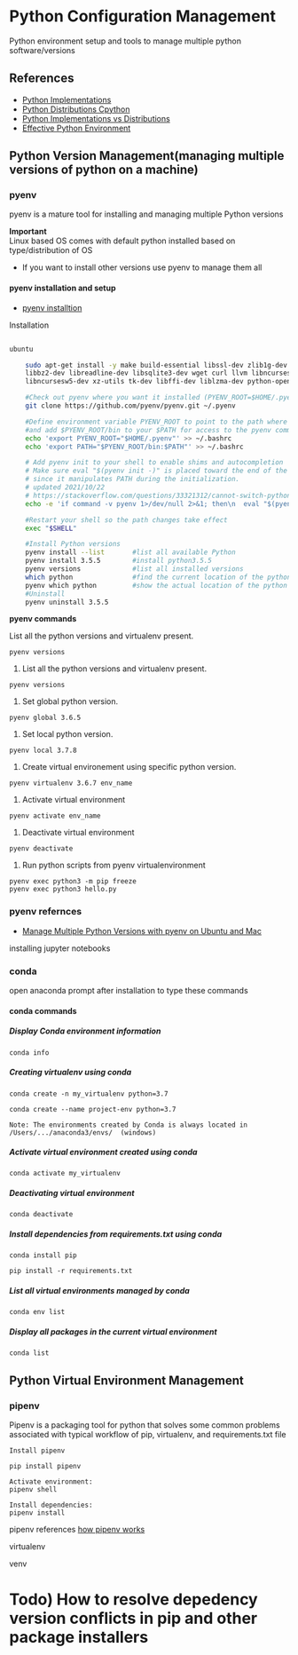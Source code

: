 # Python Configuration Management<a name="python-config-manage"></a>
Python environment setup and tools to manage multiple python software/versions

## References<a name="references"></a>
- [Python Implementations](https://wiki.python.org/moin/PythonImplementations)
- [Python Distributions Cpython](https://wiki.python.org/moin/PythonDistributions)
- [Python Implementations vs Distributions](https://stackoverflow.com/questions/27450172/python-implementation-vs-python-distribution-vs-python-itself)
- [Effective Python Environment](https://realpython.com/effective-python-environment/)


## Python Version Management(managing multiple versions of python on a machine)

### pyenv<a name="pyenv"></a>

pyenv is a mature tool for installing and managing multiple Python versions

**Important**  
Linux based OS comes with default python installed based on type/distribution of OS
+ If you want to install other versions use pyenv to manage them all


#### pyenv installation and setup
- [pyenv installtion](https://github.com/pyenv/pyenv-installer)

Installation 
```bash

ubuntu

    sudo apt-get install -y make build-essential libssl-dev zlib1g-dev \
    libbz2-dev libreadline-dev libsqlite3-dev wget curl llvm libncurses5-dev \
    libncursesw5-dev xz-utils tk-dev libffi-dev liblzma-dev python-openssl

    #Check out pyenv where you want it installed (PYENV_ROOT=$HOME/.pyenv)
    git clone https://github.com/pyenv/pyenv.git ~/.pyenv

    #Define environment variable PYENV_ROOT to point to the path where pyenv repo is cloned 
    #and add $PYENV_ROOT/bin to your $PATH for access to the pyenv command-line utility
    echo 'export PYENV_ROOT="$HOME/.pyenv"' >> ~/.bashrc
    echo 'export PATH="$PYENV_ROOT/bin:$PATH"' >> ~/.bashrc

    # Add pyenv init to your shell to enable shims and autocompletion
    # Make sure eval "$(pyenv init -)" is placed toward the end of the shell configuration file
    # since it manipulates PATH during the initialization.
    # updated 2021/10/22
    # https://stackoverflow.com/questions/33321312/cannot-switch-python-with-pyenv
    echo -e 'if command -v pyenv 1>/dev/null 2>&1; then\n  eval "$(pyenv init --path)"\nfi' >> ~/.bashrc

    #Restart your shell so the path changes take effect
    exec "$SHELL"

    #Install Python versions
    pyenv install --list       #list all available Python
    pyenv install 3.5.5        #install python3.5.5
    pyenv versions             #list all installed versions
    which python               #find the current location of the python interpreter
    pyenv which python         #show the actual location of the python interpreter it’s using
    #Uninstall
    pyenv uninstall 3.5.5

```


**pyenv commands**

List all the python versions and virtualenv present\.

  ```
  pyenv versions
  ```
1. List all the python versions and virtualenv present\.

  ```
  pyenv versions
  ```
1. Set global python version\.

  ```
  pyenv global 3.6.5
  ```
1. Set local python version\.
  ```
  pyenv local 3.7.8
  ```
1. Create virtual environement using specific python version\.
  ```
  pyenv virtualenv 3.6.7 env_name
  ```
1. Activate virtual environment
  ```
  pyenv activate env_name
  ```
1. Deactivate virtual environment
  ```
  pyenv deactivate
  ```
1. Run python scripts from pyenv virtualenvironment
  ```
  pyenv exec python3 -m pip freeze
  pyenv exec python3 hello.py
  ```

### pyenv refernces
- [Manage Multiple Python Versions with pyenv on Ubuntu and Mac](https://bizhishui.github.io/Manage-Pythons)

installing jupyter notebooks


### conda
open anaconda prompt after installation to type these commands

#### conda commands
##### Display Conda environment information
  ```
  conda info
  ```

##### Creating virtualenv using conda
  ```
  conda create -n my_virtualenv python=3.7

  conda create --name project-env python=3.7

  Note: The environments created by Conda is always located in /Users/.../anaconda3/envs/  (windows)
  ```

##### Activate virtual environment created using conda
  ```
  conda activate my_virtualenv
  ```

##### Deactivating virtual environment
  ```
  conda deactivate
  ```

##### Install dependencies from requirements.txt using conda
  ```
  conda install pip

  pip install -r requirements.txt
  ```

##### List all virtual environments managed by conda
  ```
  conda env list
  ```

##### Display all packages in the current virtual environment
  ```
  conda list
  ```

## Python Virtual Environment Management

### pipenv
Pipenv is a packaging tool for python that solves some common problems associated with typical workflow of pip, virtualenv, and requirements.txt file
```
Install pipenv

pip install pipenv

Activate environment:
pipenv shell

Install dependencies:
pipenv install

```

pipenv references
[how pipenv works](https://realpython.com/pipenv-guide)

virtualenv

venv


# Todo) How to resolve depedency version conflicts in pip and other package installers



